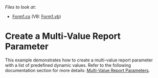 *Files to look at*:

* [Form1.cs](./CS/Form1.cs) (VB: [Form1.vb](./VB/Form1.vb))

# Create a Multi-Value Report Parameter

This example demonstrates how to create a multi-value report parameter with a list of predefined dynamic values. Refer to the following documentation section for more details: [Multi-Value Report Parameters](https://docs.devexpress.com/XtraReports/9998?v=21.1).


